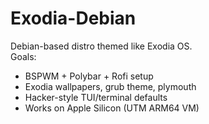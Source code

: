 # Exodia-Debian
Debian-based distro themed like Exodia OS.  
Goals:
- BSPWM + Polybar + Rofi setup
- Exodia wallpapers, grub theme, plymouth
- Hacker-style TUI/terminal defaults
- Works on Apple Silicon (UTM ARM64 VM)

